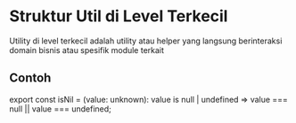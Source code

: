 # Struktur Util di Level Terkecil

Utility di level terkecil adalah utility atau helper yang langsung berinteraksi domain bisnis atau spesifik module terkait


## Contoh
export const isNil = (value: unknown): value is null | undefined => value === null || value === undefined;
